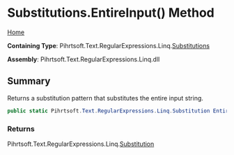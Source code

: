 # Substitutions\.EntireInput\(\) Method

[Home](../../../../../../README.md)

**Containing Type**: Pihrtsoft\.Text\.RegularExpressions\.Linq\.[Substitutions](../README.md)

**Assembly**: Pihrtsoft\.Text\.RegularExpressions\.Linq\.dll

## Summary

Returns a substitution pattern that substitutes the entire input string\.

```csharp
public static Pihrtsoft.Text.RegularExpressions.Linq.Substitution EntireInput()
```

### Returns

Pihrtsoft\.Text\.RegularExpressions\.Linq\.[Substitution](../../Substitution/README.md)

